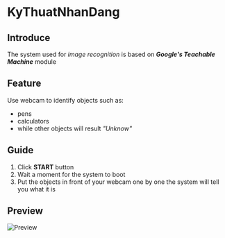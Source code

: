 # KyThuatNhanDang
## Introduce
The system used for *image recognition* is based on ***Google's Teachable Machine*** module
## Feature
Use webcam to identify objects such as:
- pens
- calculators
- while other objects will result *"Unknow"*
## Guide
1. Click **START** button
2. Wait a moment for the system to boot
3. Put the objects in front of your webcam one by one the system will tell you what it is

## Preview
![Preview](https://drive.google.com/file/d/1hrJqU-dovjFC5EE_J2dD7O83jiaPCewZ/view?usp=sharing)
